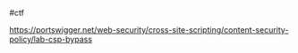 #ctf 

https://portswigger.net/web-security/cross-site-scripting/content-security-policy/lab-csp-bypass